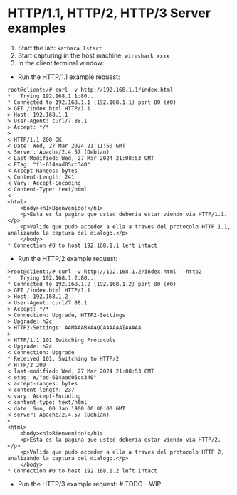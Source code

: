# HTTP/1.1, HTTP/2, HTTP/3 Server examples

1. Start the lab: `kathara lstart`
1. Start capturing in the host machine: `wireshark xxxx`
1. In the client terminal window:
 - Run the HTTP/1.1 example request:
```console
root@client:/# curl -v http://192.168.1.1/index.html
*   Trying 192.168.1.1:80...
* Connected to 192.168.1.1 (192.168.1.1) port 80 (#0)
> GET /index.html HTTP/1.1
> Host: 192.168.1.1
> User-Agent: curl/7.88.1
> Accept: */*
>
< HTTP/1.1 200 OK
< Date: Wed, 27 Mar 2024 21:11:50 GMT
< Server: Apache/2.4.57 (Debian)
< Last-Modified: Wed, 27 Mar 2024 21:08:53 GMT
< ETag: "f1-614aad05cc340"
< Accept-Ranges: bytes
< Content-Length: 241
< Vary: Accept-Encoding
< Content-Type: text/html
<
<html>
    <body><h1>Bienvenido!</h1>
    <p>Esta es la pagina que usted deberia estar viendo via HTTP/1.1.</p>
    <p>Valide que pudo acceder a ella a traves del protocolo HTTP 1.1, analizando la captura del dialogo.</p>
    </body>
* Connection #0 to host 192.168.1.1 left intact
```
 - Run the HTTP/2 example request:
```console
>root@client:/# curl -v http://192.168.1.2/index.html --http2
*   Trying 192.168.1.2:80...
* Connected to 192.168.1.2 (192.168.1.2) port 80 (#0)
> GET /index.html HTTP/1.1
> Host: 192.168.1.2
> User-Agent: curl/7.88.1
> Accept: */*
> Connection: Upgrade, HTTP2-Settings
> Upgrade: h2c
> HTTP2-Settings: AAMAAABkAAQCAAAAAAIAAAAA
>
< HTTP/1.1 101 Switching Protocols
< Upgrade: h2c
< Connection: Upgrade
* Received 101, Switching to HTTP/2
< HTTP/2 200
< last-modified: Wed, 27 Mar 2024 21:08:53 GMT
< etag: W/"ed-614aad05cc340"
< accept-ranges: bytes
< content-length: 237
< vary: Accept-Encoding
< content-type: text/html
< date: Sun, 00 Jan 1900 00:00:00 GMT
< server: Apache/2.4.57 (Debian)
<
<html>
    <body><h1>Bienvenido!</h1>
    <p>Esta es la pagina que usted deberia estar viendo via HTTP/2.</p>
    <p>Valide que pudo acceder a ella a traves del protocolo HTTP 2, analizando la captura del dialogo.</p>
    </body>
* Connection #0 to host 192.168.1.2 left intact
```
 - Run the HTTP/3 example request: # TODO - WIP